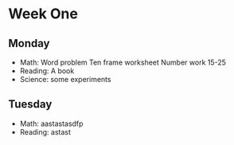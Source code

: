 # Week One

## Monday

- Math: Word problem Ten frame worksheet Number work 15-25
- Reading: A book
- Science: some experiments

## Tuesday

- Math: aastastasdfp
- Reading: astast
